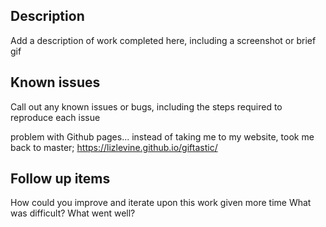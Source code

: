 ## Description 

Add a description of work completed here, including a screenshot or brief gif

## Known issues

Call out any known issues or bugs, including the steps required to reproduce each issue

problem with Github pages... instead of taking me to my website, took me back to master; https://lizlevine.github.io/giftastic/

## Follow up items

How could you improve and iterate upon this work given more time What was difficult?  What went well?
